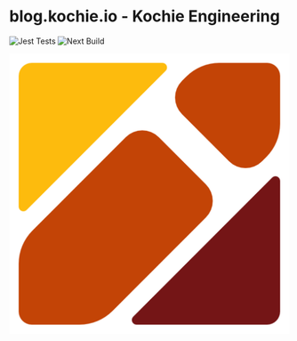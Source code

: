 # blog.kochie.io - Kochie Engineering

![Jest Tests](https://github.com/kochie/blog.kochie.io/workflows/Jest%20Tests/badge.svg)
![Next Build](https://github.com/kochie/blog.kochie.io/workflows/Next%20Build/badge.svg)

<div style="text-align:center">
  <img src="./public/images/icons/blog-logo-512.png">
</div>
